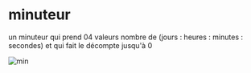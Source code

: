 # minuteur
un minuteur qui prend 04 valeurs nombre de (jours : heures : minutes : secondes) et qui fait le décompte jusqu'à 0 

![min](https://github.com/user-attachments/assets/e3abdb58-6ff7-41d8-9060-5780b1c4b984)
